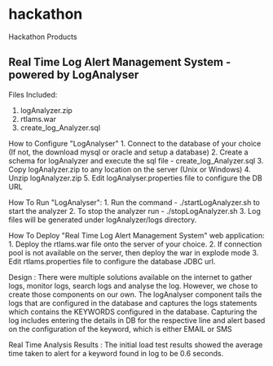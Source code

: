 # hackathon
Hackathon Products

Real Time Log Alert Management System - powered by LogAnalyser
-------------------------------------------------------------------------------

Files Included: 
1. logAnalyzer.zip
2. rtlams.war
3. create_log_Analyzer.sql

How to Configure "LogAnalyser"
	1. Connect to the database of your choice (If not, the download mysql or oracle and setup a database)
	2. Create a schema for logAnalyzer and execute the sql file - create_log_Analyzer.sql
	3. Copy logAnalyzer.zip to any location on the server (Unix or Windows)
    4. Unzip logAnalyzer.zip
    5. Edit logAnalyser.properties file to configure the DB URL 
    	

How To Run "LogAnalyser":
    1. Run the command - ./startLogAnalyzer.sh to start the analyzer
    2. To stop the analyzer run - ./stopLogAnalyzer.sh
    3. Log files will be generated under logAnalyzer/logs directory.

How To Deploy "Real Time Log Alert Management System" web application:
	1. Deploy the rtlams.war file onto the server of your choice.
	2. If connection pool is not available on the server, then deploy the war in explode mode 
	3. Edit rtlams.properties file to configure the database JDBC url. 



Design :
     There were multiple solutions available on the internet to gather logs, monitor logs, search logs and analyse the log. 
However, we chose to create those components on our own. 
The logAnalyser component tails the logs that are configured in the database and captures the logs statements which 
contains the KEYWORDS configured in the database. Capturing the log includes entering the details in DB for the
respective line and alert based on the configuration of the keyword, which is either EMAIL or SMS  


Real Time Analysis Results :
     The initial load test results showed the average time taken to alert for a keyword found in log to be 0.6 seconds.
      
